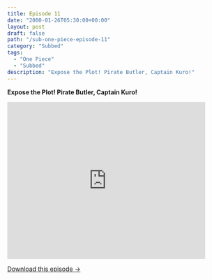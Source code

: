 ```yaml
---
title: Episode 11
date: "2000-01-26T05:30:00+00:00"
layout: post
draft: false
path: "/sub-one-piece-episode-11"
category: "Subbed"
tags:
  - "One Piece"
  - "Subbed"
description: "Expose the Plot! Pirate Butler, Captain Kuro!"
---
```


**Expose the Plot! Pirate Butler, Captain Kuro!**

<iframe width="640" height="360" src="https://www.fembed.com/v/7y9w-ee2xvj" frameborder="0" marginwidth=0 marginheight=0 scrolling=no allowfullscreen style="max-width:90%;"></iframe>

<a href="http://ouo.io/qs/eCodkFEQ?s=https://www.fembed.com/f/7y9w-ee2xvj" class="styled_a">Download this episode →</a>

